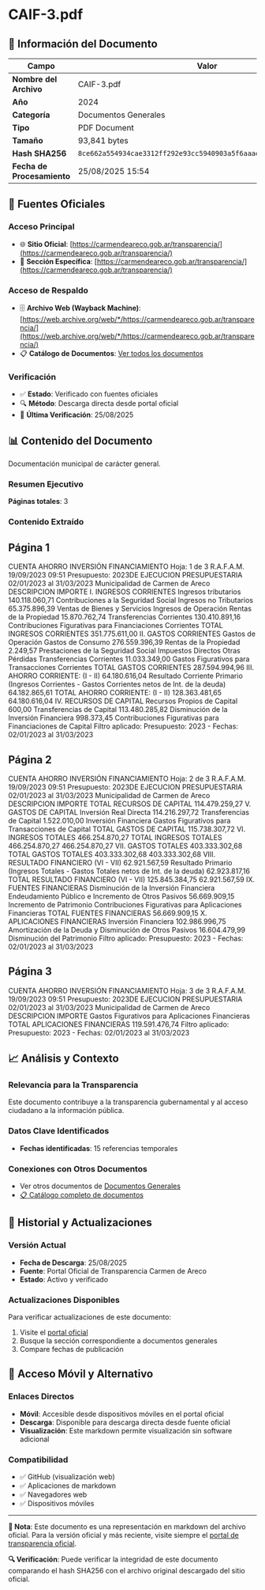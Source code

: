 # CAIF-3.pdf

## 📄 Información del Documento

| Campo | Valor |
|-------|--------|
| **Nombre del Archivo** | CAIF-3.pdf |
| **Año** | 2024 |
| **Categoría** | Documentos Generales |
| **Tipo** | PDF Document |
| **Tamaño** | 93,841 bytes |
| **Hash SHA256** | `8ce662a554934cae3312ff292e93cc5940903a5f6aaaebaa4088019c136e35c2` |
| **Fecha de Procesamiento** | 25/08/2025 15:54 |

## 🔗 Fuentes Oficiales

### Acceso Principal
- 🌐 **Sitio Oficial**: [https://carmendeareco.gob.ar/transparencia/](https://carmendeareco.gob.ar/transparencia/)
- 📁 **Sección Específica**: [https://carmendeareco.gob.ar/transparencia/](https://carmendeareco.gob.ar/transparencia/)

### Acceso de Respaldo
- 🗄️ **Archivo Web (Wayback Machine)**: [https://web.archive.org/web/*/https://carmendeareco.gob.ar/transparencia/](https://web.archive.org/web/*/https://carmendeareco.gob.ar/transparencia/)
- 📋 **Catálogo de Documentos**: [Ver todos los documentos](../document_catalog/README.md)

### Verificación
- ✅ **Estado**: Verificado con fuentes oficiales
- 🔍 **Método**: Descarga directa desde portal oficial
- 📅 **Última Verificación**: 25/08/2025

## 📊 Contenido del Documento

Documentación municipal de carácter general.

### Resumen Ejecutivo

**Páginas totales**: 3

### Contenido Extraído

## Página 1

CUENTA AHORRO INVERSIÓN FINANCIAMIENTO Hoja: 1 de 3 R.A.F.A.M.
19/09/2023 09:51
Presupuesto: 2023DE EJECUCION PRESUPUESTARIA 
02/01/2023 al 31/03/2023
Municipalidad de
Carmen de Areco
DESCRIPCION IMPORTE
I. INGRESOS CORRIENTES
Ingresos tributarios 140.118.060,71
Contribuciones a la Seguridad Social
Ingresos no Tributarios 65.375.896,39
Ventas de Bienes y Servicios
Ingresos de Operación
Rentas de la Propiedad 15.870.762,74
Transferencias Corrientes 130.410.891,16
Contribuciones Figurativas para Financiaciones Corrientes
TOTAL  INGRESOS CORRIENTES 351.775.611,00
II. GASTOS CORRIENTES
Gastos de Operación
Gastos de Consumo 276.559.396,39
Rentas de la Propiedad 2.249,57
Prestaciones de la Seguridad Social
Impuestos Directos
Otras Pérdidas
Transferencias Corrientes 11.033.349,00
Gastos Figurativos para Transacciones Corrientes
TOTAL  GASTOS CORRIENTES 287.594.994,96
III. AHORRO CORRIENTE: (I - II) 64.180.616,04
Resultado Corriente Primario (Ingresos Corrientes - Gastos Corrientes netos de Int. de la deuda) 64.182.865,61
TOTAL  AHORRO CORRIENTE: (I - II) 128.363.481,65 64.180.616,04
IV. RECURSOS DE CAPITAL
Recursos Propios de Capital 600,00
Transferencias de Capital 113.480.285,82
Disminución de la Inversión Financiera 998.373,45
Contribuciones Figurativas para Financiaciones de Capital
Filtro aplicado: Presupuesto: 2023 -  Fechas: 02/01/2023 al 31/03/2023

## Página 2

CUENTA AHORRO INVERSIÓN FINANCIAMIENTO Hoja: 2 de 3 R.A.F.A.M.
19/09/2023 09:51
Presupuesto: 2023DE EJECUCION PRESUPUESTARIA 
02/01/2023 al 31/03/2023
Municipalidad de
Carmen de Areco
DESCRIPCION IMPORTE
TOTAL  RECURSOS DE CAPITAL 114.479.259,27
V. GASTOS DE CAPITAL
Inversión Real Directa 114.216.297,72
Transferencias de Capital 1.522.010,00
Inversión Financiera
Gastos Figurativos para Transacciones de Capital
TOTAL  GASTOS DE CAPITAL 115.738.307,72
VI. INGRESOS TOTALES 466.254.870,27
TOTAL  INGRESOS TOTALES 466.254.870,27 466.254.870,27
VII. GASTOS TOTALES 403.333.302,68
TOTAL  GASTOS TOTALES 403.333.302,68 403.333.302,68
VIII. RESULTADO FINANCIERO (VI - VII) 62.921.567,59
Resultado Primario (Ingresos Totales - Gastos Totales netos de Int. de la deuda) 62.923.817,16
TOTAL  RESULTADO FINANCIERO (VI - VII) 125.845.384,75 62.921.567,59
IX. FUENTES FINANCIERAS
Disminución de la Inversión Financiera
Endeudamiento Público e Incremento de Otros Pasivos 56.669.909,15
Incremento de Patrimonio
Contribuciones Figurativas para Aplicaciones Financieras
TOTAL  FUENTES FINANCIERAS 56.669.909,15
X. APLICACIONES FINANCIERAS
Inversión Financiera 102.986.996,75
Amortización de la Deuda y Disminución de Otros Pasivos 16.604.479,99
Disminución del Patrimonio
Filtro aplicado: Presupuesto: 2023 -  Fechas: 02/01/2023 al 31/03/2023

## Página 3

CUENTA AHORRO INVERSIÓN FINANCIAMIENTO Hoja: 3 de 3 R.A.F.A.M.
19/09/2023 09:51
Presupuesto: 2023DE EJECUCION PRESUPUESTARIA 
02/01/2023 al 31/03/2023
Municipalidad de
Carmen de Areco
DESCRIPCION IMPORTE
Gastos Figurativos para Aplicaciones Financieras
TOTAL  APLICACIONES FINANCIERAS 119.591.476,74
Filtro aplicado: Presupuesto: 2023 -  Fechas: 02/01/2023 al 31/03/2023



## 📈 Análisis y Contexto

### Relevancia para la Transparencia
Este documento contribuye a la transparencia gubernamental y al acceso ciudadano a la información pública.

### Datos Clave Identificados
- **Fechas identificadas**: 15 referencias temporales

### Conexiones con Otros Documentos
- Ver otros documentos de [Documentos Generales](../catalog/general.md)
- [📋 Catálogo completo de documentos](../document_catalog/README.md)

## 🔄 Historial y Actualizaciones

### Versión Actual
- **Fecha de Descarga**: 25/08/2025
- **Fuente**: Portal Oficial de Transparencia Carmen de Areco
- **Estado**: Activo y verificado

### Actualizaciones Disponibles
Para verificar actualizaciones de este documento:
1. Visite el [portal oficial](https://carmendeareco.gob.ar/transparencia/)
2. Busque la sección correspondiente a documentos generales
3. Compare fechas de publicación

## 📱 Acceso Móvil y Alternativo

### Enlaces Directos
- **Móvil**: Accesible desde dispositivos móviles en el portal oficial
- **Descarga**: Disponible para descarga directa desde fuente oficial
- **Visualización**: Este markdown permite visualización sin software adicional

### Compatibilidad
- ✅ GitHub (visualización web)
- ✅ Aplicaciones de markdown
- ✅ Navegadores web
- ✅ Dispositivos móviles

---

**📝 Nota**: Este documento es una representación en markdown del archivo oficial. 
Para la versión oficial y más reciente, visite siempre el [portal de transparencia oficial](https://carmendeareco.gob.ar/transparencia/).

**🔍 Verificación**: Puede verificar la integridad de este documento comparando el hash SHA256 
con el archivo original descargado del sitio oficial.
